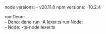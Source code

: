 node versions: 
    - v20.11.0
npm versions: 
    -10.2.4

run Deno:  
    - Deno: deno run -A lexer.ts
run Node:    
    - Node: -ts-node lexer.ts